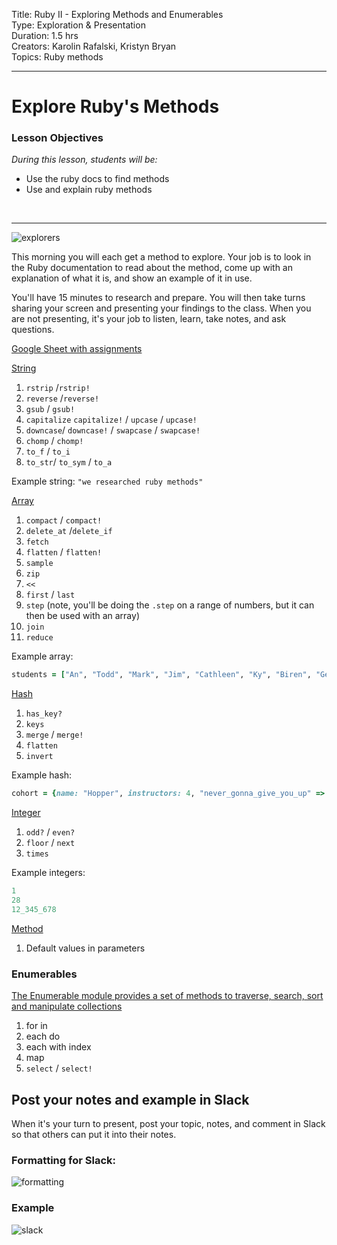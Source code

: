

Title: Ruby II - Exploring Methods and Enumerables<br>
Type: Exploration & Presentation<br>
Duration: 1.5 hrs<br>
Creators: Karolin Rafalski, Kristyn Bryan <br>
Topics: Ruby methods<br>
<hr>

# Explore Ruby's Methods

### Lesson Objectives
_During this lesson, students will be:_
- Use the ruby docs to find methods
- Use and explain ruby methods

<br>
<hr>

![explorers](https://www.thewrap.com/wp-content/uploads/2016/05/explorersmovie.jpg)

This morning you will each get a method to explore. Your job is to look in the Ruby documentation to read about the method, come up with an explanation of what it is, and show an example of it in use.

You'll have 15 minutes to research and prepare. You will then take turns sharing your screen and presenting your findings to the class. When you are not presenting, it's your job to listen, learn, take notes, and ask questions.

[Google Sheet with assignments](https://docs.google.com/spreadsheets/d/1MNy3REv-fP4eNSs62WoJmHRzfa1Pw5kafJH6kr2JOZs/edit#gid=0)

[String](http://ruby-doc.org/core-2.3.0/String.html)

1. `rstrip` /`rstrip!`
1. `reverse` /`reverse!`
1. `gsub` / `gsub!`
1. `capitalize` `capitalize!` / `upcase` / `upcase!`
1. `downcase`/ `downcase!` / `swapcase` / `swapcase!`
1. `chomp` / `chomp!`
1. `to_f` / `to_i`
1. `to_str`/ `to_sym` / `to_a`

Example string: `"we researched ruby methods"`

[Array](http://ruby-doc.org/core-2.3.0/Array.html)

1. `compact` / `compact!`
1. `delete_at` /`delete_if`
1. `fetch`
1. `flatten` / `flatten!`
1. `sample`
1. `zip`
1. `<<`
1. `first` / `last`
1. `step` (note, you'll be doing the `.step` on a range of numbers, but it can then be used with an array)
1. `join`
1. `reduce`

Example array:
```ruby
students = ["An", "Todd", "Mark", "Jim", "Cathleen", "Ky", "Biren", "Geraldine", "Hanna", "Dylan", "Sheila", "Charles", "Soniya", "Jerrica", "Ellen", "Lenin", "Adam", "Stanley", "Matthew", "Anthony", "Joe", "Emily", "Amanda"]
```

[Hash](http://ruby-doc.org/core-2.3.0/Hash.html)

1. `has_key?`
1. `keys`
1. `merge` / `merge!`
1. `flatten`
1. `invert`

Example hash:
```ruby
cohort = {name: "Hopper", instructors: 4, "never_gonna_give_you_up" => "favorite song", most_played_song: "Freebird", instructors: ["Matt", "Thom", "Karolin", "Kristyn"], 100 => 200}
```

[Integer](http://ruby-doc.org/core-2.3.0/Integer.html)

1. `odd?` / `even?`
1. `floor` / `next`
1. `times`

Example integers:
```ruby
1
28
12_345_678
```

[Method](http://www.skorks.com/2009/08/method-arguments-in-ruby/)
1. Default values in parameters


### Enumerables


[The Enumerable module provides a set of methods to traverse, search, sort and manipulate collections](http://ruby.bastardsbook.com/chapters/enumerables/)
1. for in
1. each do
1. each with index
1. map
1. `select` / `select!`

## Post your notes and example in Slack

When it's your turn to present, post your topic, notes, and comment in Slack so that others can put it into their notes.

### Formatting for Slack:
![formatting](https://i.imgur.com/R1J1OOg.png)

### Example

![slack](https://i.imgur.com/jd2Xg3y.png)
